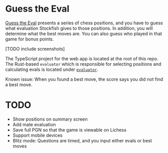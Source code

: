 # Guess the Eval

[Guess the Eval](https://makotoe.github.io/guess-the-eval/) presents a series of chess positions, and you have to guess what evaluation Stockfish gives to those positions. In addition, you will determine what the best moves are. You can also guess who played in that game for bonus points.

[TODO include screenshots]

The TypeScript project for the web app is located at the root of this repo. The Rust-based `evaluator` which is responsible for selecting positions and calculating evals is located under [`evaluator`](evaluator).

Known issue: When you found a best move, the score says you did not find a best move.

# TODO

- Show positions on summary screen
- Add mate evaluation
- Save full PGN so that the game is viewable on Lichess
- Support mobile devices
- Blitz mode: Questions are timed, and you input either evals or best moves

